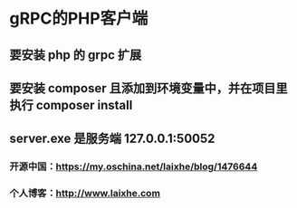 # gRPC的PHP客户端

## 要安装 php 的 grpc 扩展
## 要安装 composer 且添加到环境变量中，并在项目里执行 composer install
## server.exe 是服务端  127.0.0.1:50052

### 开源中国：https://my.oschina.net/laixhe/blog/1476644
### 个人博客：http://www.laixhe.com
